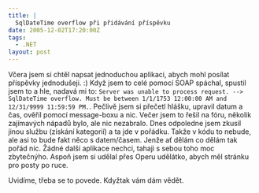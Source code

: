 ```yaml
---
title: |
  SqlDateTime overflow při přidávání příspěvku
date: 2005-12-02T17:20:00Z
tags:
  - .NET
layout: post
---
```

Včera jsem si chtěl napsat jednoduchou aplikaci, abych mohl posílat příspěvky jednodušeji. :) Když jsem to celé pomocí SOAP spáchal, spustil jsem to a hle, nadavá mi to: `Server was unable to process request. --> SqlDateTime overflow. Must be between 1/1/1753 12:00:00 AM and 12/31/9999 11:59:59 PM.`. Pečlivě jsem si přečetl hlášku, upravil datum a čas, ověřil pomocí message-boxu a nic. Večer jsem to řešil na fóru, několik zajímavých nápadů bylo, ale nic nezabralo. Dnes odpoledne jsem zkusil jinou službu (získání kategorií) a ta jde v pořádku. Takže v kódu to nebude, ale asi to bude fakt něco s datem/časem. Jenže ať dělám co dělám tak pořád nic. Žádné další aplikace nechci, tahaji s sebou toho moc zbytečnýho. Aspoň jsem si udělal přes Operu udělátko, abych měl stránku pro posty po ruce.

Uvidíme, třeba se to povede. Kdyžtak vám dám vědět.